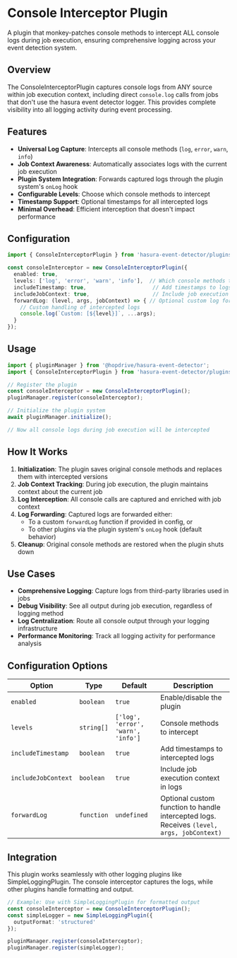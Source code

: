 # Console Interceptor Plugin

A plugin that monkey-patches console methods to intercept ALL console logs during job execution, ensuring comprehensive logging across your event detection system.

## Overview

The ConsoleInterceptorPlugin captures console logs from ANY source within job execution context, including direct `console.log` calls from jobs that don't use the hasura event detector logger. This provides complete visibility into all logging activity during event processing.

## Features

- **Universal Log Capture**: Intercepts all console methods (`log`, `error`, `warn`, `info`)
- **Job Context Awareness**: Automatically associates logs with the current job execution
- **Plugin System Integration**: Forwards captured logs through the plugin system's `onLog` hook
- **Configurable Levels**: Choose which console methods to intercept
- **Timestamp Support**: Optional timestamps for all intercepted logs
- **Minimal Overhead**: Efficient interception that doesn't impact performance

## Configuration

```typescript
import { ConsoleInterceptorPlugin } from 'hasura-event-detector/plugins';

const consoleInterceptor = new ConsoleInterceptorPlugin({
  enabled: true,
  levels: ['log', 'error', 'warn', 'info'],  // Which console methods to intercept
  includeTimestamp: true,                     // Add timestamps to logs
  includeJobContext: true,                    // Include job execution context
  forwardLog: (level, args, jobContext) => { // Optional custom log forwarding
    // Custom handling of intercepted logs
    console.log(`Custom: [${level}]`, ...args);
  }
});
```

## Usage

```typescript
import { pluginManager } from '@hopdrive/hasura-event-detector';
import { ConsoleInterceptorPlugin } from 'hasura-event-detector/plugins';

// Register the plugin
const consoleInterceptor = new ConsoleInterceptorPlugin();
pluginManager.register(consoleInterceptor);

// Initialize the plugin system
await pluginManager.initialize();

// Now all console logs during job execution will be intercepted
```

## How It Works

1. **Initialization**: The plugin saves original console methods and replaces them with intercepted versions
2. **Job Context Tracking**: During job execution, the plugin maintains context about the current job
3. **Log Interception**: All console calls are captured and enriched with job context
4. **Log Forwarding**: Captured logs are forwarded either:
   - To a custom `forwardLog` function if provided in config, or
   - To other plugins via the plugin system's `onLog` hook (default behavior)
5. **Cleanup**: Original console methods are restored when the plugin shuts down

## Use Cases

- **Comprehensive Logging**: Capture logs from third-party libraries used in jobs
- **Debug Visibility**: See all output during job execution, regardless of logging method
- **Log Centralization**: Route all console output through your logging infrastructure
- **Performance Monitoring**: Track all logging activity for performance analysis

## Configuration Options

| Option | Type | Default | Description |
|--------|------|---------|-------------|
| `enabled` | `boolean` | `true` | Enable/disable the plugin |
| `levels` | `string[]` | `['log', 'error', 'warn', 'info']` | Console methods to intercept |
| `includeTimestamp` | `boolean` | `true` | Add timestamps to intercepted logs |
| `includeJobContext` | `boolean` | `true` | Include job execution context in logs |
| `forwardLog` | `function` | `undefined` | Optional custom function to handle intercepted logs. Receives `(level, args, jobContext)` |

## Integration

This plugin works seamlessly with other logging plugins like SimpleLoggingPlugin. The console interceptor captures the logs, while other plugins handle formatting and output.

```typescript
// Example: Use with SimpleLoggingPlugin for formatted output
const consoleInterceptor = new ConsoleInterceptorPlugin();
const simpleLogger = new SimpleLoggingPlugin({
  outputFormat: 'structured'
});

pluginManager.register(consoleInterceptor);
pluginManager.register(simpleLogger);
```
